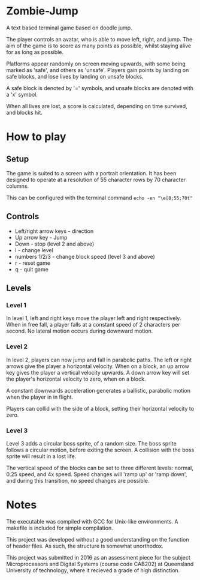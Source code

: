# Zombie-Jump
A text based terminal game based on doodle jump.

The player controls an avatar, who is able to move left, right, and jump. The aim of the game is to score as many points as possible, whilst staying alive for as long as possible.

Platforms appear randomly on screen moving upwards, with some being marked as 'safe', and others as 'unsafe'. Players gain points by landing on safe blocks, and lose lives by landing on unsafe blocks.

A safe block is denoted by '=' symbols, and unsafe blocks are denoted with a 'x' symbol.

When all lives are lost, a score is calculated, depending on time survived, and blocks hit. 

# How to play
## Setup
The game is suited to a screen with a portrait orientation. It has been designed to operate at a resolution of 55 character rows by 70 character columns. 

This can be configured with the terminal command `echo -en "\e[8;55;70t"`

## Controls
* Left/right arrow keys - direction
* Up arrow key - Jump
* Down - stop (level 2 and above)
* l - change level
* numbers 1/2/3 - change block speed (level 3 and above)
* r - reset game
* q - quit game

## Levels
### Level 1
In level 1, left and right keys move the player left and right respectively. When in free fall, a player falls at a constant speed of 2 characters per second. No lateral motion occurs during downward motion. 

### Level 2
In level 2, players can now jump and fall in parabolic paths. The left or right arrows give the player a horizontal velocity. When on a block, an up arrow key gives the player a vertical velocity upwards. A down arrow key will set the player's horizontal velocity to zero, when on a block.

A constant downwards acceleration generates a ballistic, parabolic motion when the player in in flight.

Players can collid with the side of a block, setting their horizontal velocity to zero.

### Level 3
Level 3 adds a circular boss sprite, of a random size. The boss sprite follows a circular motion, before exiting the screen. A collision with the boss sprite will result in a lost life. 

The vertical speed of the blocks can be set to three different levels: normal, 0.25 speed, and 4x speed. Speed changes will 'ramp up' or 'ramp down', and during this transition, no speed changes are possible.

# Notes
The executable was compiled with GCC for Unix-like environments. A makefile is included for simple compilation.

This project was developed without a good understanding on the function of header files. As such, the structure is somewhat unorthodox. 

This project was submitted in 2016 as an assessment piece for the subject Microprocessors and Digital Systems (course code CAB202) at Queensland University of technology, where it recieved a grade of high distinction.
